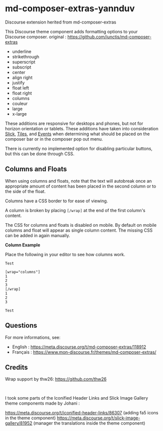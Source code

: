 # md-composer-extras-yannduv
Discourse extension herited from md-composer-extras

This Discourse theme component adds formatting options to your Discourse composer.
original : https://github.com/iunctis/md-composer-extras


* underline
* strikethrough
* superscript
* subscript
* center
* align right
* justify
* float left
* float right
* columns
* couleur
* large
* x-large

These additions are responsive for desktops and phones, but not for horizon orientation or tablets. These additions have taken into consideration [Slick](https://github.com/discourse/Discourse-Slick-image-gallery), [Tiles](https://github.com/discourse/Discourse-Tiles-image-gallery), and [Events](https://github.com/angusmcleod/discourse-events) when determining what should be placed on the composer bar or in the composer pop out menu.

There is currently no implemented option for disabling particular buttons, but this can be done through CSS.

## Columns and Floats

When using columns and floats, note that the text will autobreak once an appropriate amount of content has been placed in the second column or to the side of the float.

Columns have a CSS border to for ease of viewing.

A column is broken by placing `[/wrap]` at the end of the first column's content.

The CSS for columns and floats is disabled on mobile. By default on mobile columns and float will appear as single column content. The missing CSS can be added in again manually.

**Column Example**

Place the following in your editor to see how columns work.

```
Test

[wrap="columns"]
1
2
3
[/wrap]
1
2
3

Test
```

## Questions

For more informations, see: 

- English : https://meta.discourse.org/t/md-composer-extras/118912
- Français : https://www.mon-discourse.fr/themes/md-composer-extras/

## Credits

Wrap support by thw26: https://github.com/thw26

<br>

I took some parts of the Iconified Header Links and Slick Image Gallery theme components made by Johani : 

https://meta.discourse.org/t/iconified-header-links/86307 (adding fa5 icons in the theme component)
https://meta.discourse.org/t/slick-image-gallery/81952 (manager the translations inside the theme component)
